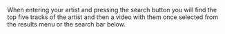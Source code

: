 When entering your artist and pressing the search button you will find the top five tracks of the artist and then a video with them once selected from the results menu or the search bar below.